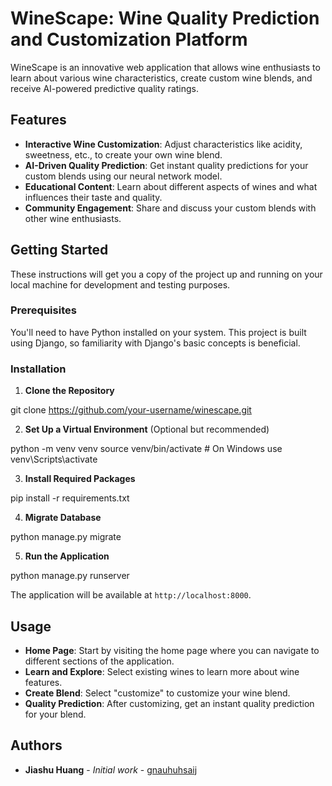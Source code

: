# WineScape: Wine Quality Prediction and Customization Platform

WineScape is an innovative web application that allows wine enthusiasts to learn about various wine characteristics, create custom wine blends, and receive AI-powered predictive quality ratings.

## Features

- **Interactive Wine Customization**: Adjust characteristics like acidity, sweetness, etc., to create your own wine blend.
- **AI-Driven Quality Prediction**: Get instant quality predictions for your custom blends using our neural network model.
- **Educational Content**: Learn about different aspects of wines and what influences their taste and quality.
- **Community Engagement**: Share and discuss your custom blends with other wine enthusiasts.

## Getting Started

These instructions will get you a copy of the project up and running on your local machine for development and testing purposes.

### Prerequisites

You'll need to have Python installed on your system. This project is built using Django, so familiarity with Django's basic concepts is beneficial.

### Installation

1. **Clone the Repository**
   
git clone https://github.com/your-username/winescape.git

2. **Set Up a Virtual Environment** (Optional but recommended)

python -m venv venv
source venv/bin/activate # On Windows use venv\Scripts\activate

3. **Install Required Packages**

pip install -r requirements.txt

4. **Migrate Database** 

python manage.py migrate


5. **Run the Application**

python manage.py runserver


The application will be available at `http://localhost:8000`.

## Usage

- **Home Page**: Start by visiting the home page where you can navigate to different sections of the application.
- **Learn and Explore**: Select existing wines to learn more about wine features.
- **Create Blend**: Select "customize" to customize your wine blend.
- **Quality Prediction**: After customizing, get an instant quality prediction for your blend.

## Authors

- **Jiashu Huang** - *Initial work* - [gnauhuhsaij](https://github.com/gnauhuhsaij)


